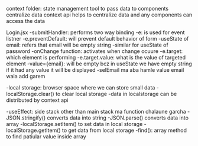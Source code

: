 context folder: state management tool
to pass data to components
centralize data
context api helps to centralize data and any components can access the data

Login.jsx
-submitHandler: performs two way binding
-e: is used for event listner
-e.preventDefault: will prevent default behavior of form
-useState of email: refers that email will be empty string
-similar for useState of password
-onChange function: activates when change ocuure
-e.target: which element is performing
-e.target.value: what is the value of targeted element
-value={email}: will be empty bcz in useState we have empty string if it had any value it will be displayed
-selEmail ma aba hamle value email wala add garem

-local storage: browser space where we can store small data
-localStorage.clear() to clear local storage
-data in localstorage can be distributed by context api

-useEffect: side stack other than main stack ma function chalaune garcha
-JSON.stringify() converts data into string
-JSON.parse() converts data into array
-localStorage.setItem() to set data in local storage
-localStorage.getItem() to get data from local storage
-find(): array method to find patiular value inside array
